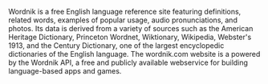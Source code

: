 <!--
title: Wordnik
website: https://wordnik.com/
keywords: [language, reference, English, Ruby]
disabled: true
-->

Wordnik is a free English language reference site featuring definitions, related words, examples of popular usage, audio pronunciations, and photos. Its data is derived from a variety of sources such as the American Heritage Dictionary, Princeton Wordnet, Wiktionary, Wikipedia, Webster's 1913, and the Century Dictionary, one of the largest encyclopedic dictionaries of the English language. The wordnik.com website is a powered by the Wordnik API, a free and publicly available webservice for building language-based apps and games.
